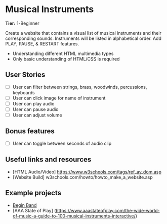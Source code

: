 # Musical Instruments

**Tier:** 1-Beginner

Create a website that contains a visual list of musical instruments and their corresponding sounds. Instruments will be listed in alphabetical order. Add PLAY, PAUSE, & RESTART features.

- Understanding different HTML multimedia types
- Only basic understanding of HTML/CSS is required

## User Stories

- [ ] User can filter between strings, brass, woodwinds, percussions, keyboards
- [ ] User can click image for name of instrument
- [ ] User can play audio
- [ ] User can pause audio
- [ ] User can adjust volume

## Bonus features

- [ ] User can toggle between seconds of audio clip


## Useful links and resources

- [HTML Audio/Video] https://www.w3schools.com/tags/ref_av_dom.asp
- [Website Build] w3schools.com/howto/howto_make_a_website.asp


## Example projects

- [Begin Band]( https://www.beginband.com/sndclips.shtml)
- [AAA State of Play] (https://www.aaastateofplay.com/the-wide-world-of-music-a-guide-to-100-musical-instruments-interactive/)
